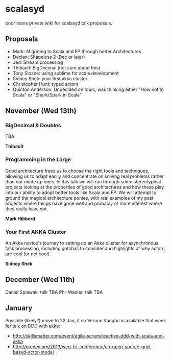 scalasyd
========

poor mans private wiki for scalasyd talk proposals.


Proposals
---------

 - Mark: Migrating to Scala and FP through better Architectures
 - Declan: Shapeless 2 (Dec or later)
 - Jed: Stream processing
 - Thibault: BigDecimal (not sure about this)
 - Tony Sloane: using sublime for scala development
 - Sidney Shek: your first akka cluster
 - Christopher Hunt: typed actors
 - Quinton Anderson: Undecided on topic, was thinking either "How not to Scala" or "Shark/Spark in Scala"


November (Wed 13th)
-------------------

### BigDecimal & Doubles

TBA

__Thibault__


### Programming in the Large

Good architecture frees us to choose the right tools and techniques, allowing
us to adapt easily and concentrate on solving real problems rather than our 
made up ones. In this talk we will run through some stereotypical projects looking 
at the properties of good architectures and how these play into our ability
to adopt better tools like Scala and FP. We will attempt to ground the magical
architecture ponies, with real examples of my past projects where things have 
gone well and probably of more interest where they really have not.


__Mark Hibberd__


### Your First AKKA Cluster

An Akka novice's journey to setting up an Akka cluster for
asynchronous task processing, including gotchas to consider and highlights
of why actors are cool (or not cool).

__Sidney Shek__



December (Wed 11th)
-------------------

Daniel Spiewak, talk TBA
Phil Wadler, talk TBA

January
-------
Possible (likely?) move to 22 Jan, if so Vernon Vaughn is available that week for talk on DDD with akka:
 - http://skillsmatter.com/event/agile-scrum/reactive-ddd-with-scala-and-akka 
 - http://oredev.org/2013/wed-fri-conference/an-open-source-grid-based-actor-model 

